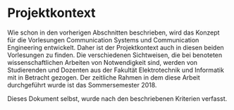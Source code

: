 # Projektkontext
Wie schon in den vorherigen Abschnitten beschrieben, wird das Konzept für die Vorlesungen Communication Systems und Communication Engineering entwickelt. Daher ist der Projektkontext auch in diesen beiden Vorlesungen zu finden. Die verschiedenen Sichtweisen, die bei benoteten wissenschaftlichen Arbeiten von Notwendigkeit sind, werden von Studierenden und Dozenten aus der Fakultät Elektrotechnik und Informatik mit in Betracht gezogen. Der zeitliche Rahmen in dem diese Arbeit durchgeführt wurde ist das Sommersemester 2018.

Dieses Dokument selbst, wurde nach den beschriebenen Kriterien verfasst.

